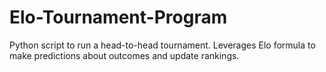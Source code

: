 # Elo-Tournament-Program
Python script to run a head-to-head tournament. Leverages Elo formula to make predictions about outcomes and update rankings.  
